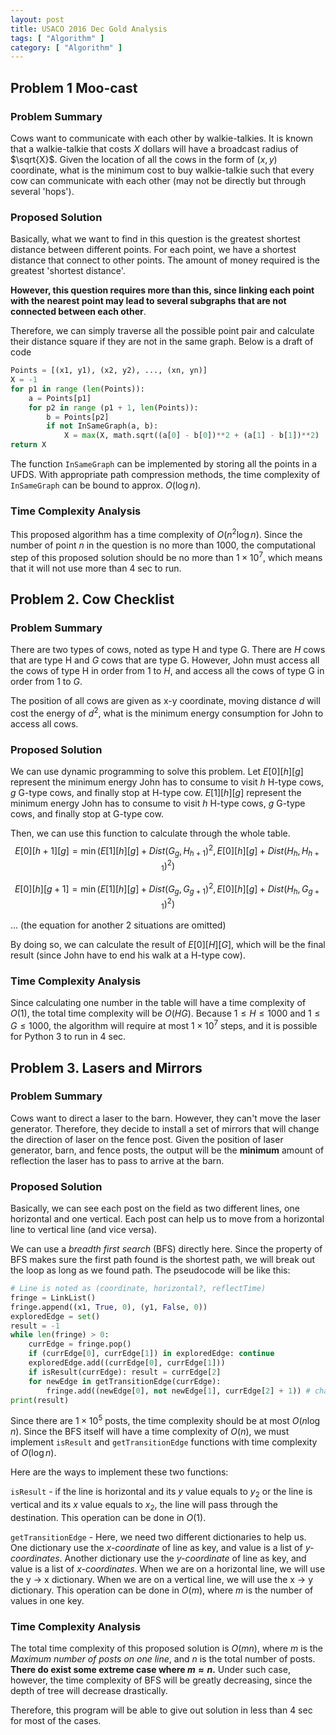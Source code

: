 ```yaml
---
layout: post
title: USACO 2016 Dec Gold Analysis
tags: [ "Algorithm" ]
category: [ "Algorithm" ]
---
```



## Problem 1 Moo-cast

### Problem Summary

Cows want to  communicate with each other by walkie-talkies. It is known that a walkie-talkie that costs $X$ dollars will have a broadcast radius of $\sqrt{X}$. Given the location of all the cows in the form of $(x, y)$ coordinate, what is the minimum cost to buy walkie-talkie such that every cow can communicate with each other (may not be directly but through several 'hops').

<!--more-->

### Proposed Solution

Basically, what we want to find in this question is the greatest shortest distance between different points. For each point, we have a shortest distance that connect to other points. The amount of money required is the greatest 'shortest distance'.

**However, this question requires more than this, since linking each point with the nearest point may lead to several subgraphs that are not connected between each other**.

Therefore, we can simply traverse all the possible point pair and calculate their distance square if they are not in the same graph. Below is a draft of code

```python
Points = [(x1, y1), (x2, y2), ..., (xn, yn)]
X = -1
for p1 in range (len(Points)):
	a = Points[p1]
	for p2 in range (p1 + 1, len(Points)):
		b = Points[p2]
		if not InSameGraph(a, b):
			X = max(X, math.sqrt((a[0] - b[0])**2 + (a[1] - b[1])**2)
return X
```

The function `InSameGraph` can be implemented by storing all the points in a UFDS. With appropriate path compression methods, the time complexity of `InSameGraph` can be bound to approx. $O(\log{n})$.

### Time Complexity Analysis

This proposed algorithm has a time complexity of $O(n^2\log{n})$. Since the number of point $n$ in the question is no more than 1000, the computational step of this proposed solution should be no more than $1\times 10^7$, which means that it will not  use more than 4 sec to run.

## Problem 2. Cow Checklist

### Problem Summary

There are two types of cows, noted as type H and type G. There are $H$ cows that are type H and $G$ cows that are type G. However, John must access all the cows of type H in order from 1 to $H$, and access all the cows of type G in order from 1 to $G$.

The position of all cows are given as x-y coordinate, moving distance $d$ will cost the energy of $d^2$, what is the minimum energy consumption for John to access all cows.

### Proposed Solution

We can use dynamic programming to solve this problem. Let $E[0][h][g]$ represent the minimum energy John has to consume to visit $h$ H-type cows, $g$ G-type cows, and finally stop at H-type cow. $E[1][h][g]$ represent the minimum energy John has to consume to visit $h$ H-type cows, $g$ G-type cows, and finally stop at G-type cow.

Then, we can use this function to calculate through the whole table.
$$
E[0][h + 1][g] = \min(E[1][h][g]+Dist(G_g, H_{h+1})^2,\, E[0][h][g] + Dist(H_h, H_{h+1})^2)
$$

$$
E[0][h][g+1] = \min(E[1][h][g]+Dist(G_g, G_{g+1})^2,\, E[0][h][g] + Dist(H_h, G_{g+1})^2)
$$

... (the equation for another 2 situations are omitted)

By doing so, we can calculate the result of $E[0][H][G]$, which will be the final result (since John have to end his walk at a H-type cow).

### Time Complexity Analysis

Since calculating one number in the table will have a time complexity of $O(1)$, the total time complexity will be $O(HG)$. Because $1\leq H\leq 1000$ and $1 \leq G \leq 1000$, the algorithm will require at most $1\times 10^7$ steps, and it is possible for Python 3 to run in 4 sec.

## Problem 3. Lasers and Mirrors

### Problem Summary

Cows want to direct a laser to the barn. However, they can't move the laser generator. Therefore, they decide to install a set of mirrors that will change the direction of laser on the fence post. Given the position of laser generator, barn, and fence posts, the output will be the **minimum** amount of reflection  the laser has to pass to arrive at the barn.

### Proposed Solution

Basically, we can see each post on the field as two different lines, one horizontal and one vertical. Each post can help us to move from a horizontal line to vertical line (and vice versa).

We can use a *breadth first search* (BFS) directly here. Since the property of BFS makes sure the first path found is the shortest path, we will break out the loop as long as we found path. The pseudocode will be like this:

```python
# Line is noted as (coordinate, horizontal?, reflectTime)
fringe = LinkList()
fringe.append((x1, True, 0), (y1, False, 0))
exploredEdge = set()
result = -1
while len(fringe) > 0:
    currEdge = fringe.pop()
    if (currEdge[0], currEdge[1]) in exploredEdge: continue
   	exploredEdge.add((currEdge[0], currEdge[1]))
    if isResult(currEdge): result = currEdge[2]
    for newEdge in getTransitionEdge(currEdge):
        fringe.add((newEdge[0], not newEdge[1], currEdge[2] + 1)) # changing edge means the laser has been reflected for one more time, also, the direction will be (must be) changed after reflection
print(result)
```

Since there are $1\times 10^5$ posts, the time complexity should be at most $O(n \log{n})$. Since the BFS itself will have a time complexity of $O(n)$, we must implement `isResult` and `getTransitionEdge` functions with time complexity of $O(\log n)$.

Here are the ways to implement these two functions:

`isResult` - if the line is horizontal and its $y$ value equals to $y_2$ or the line is vertical and its $x$ value equals to $x_2$, the line will pass through the destination. This operation can be done in $O(1)$.

`getTransitionEdge` - Here, we need two different dictionaries to help us. One dictionary use the *x-coordinate* of line as key, and value is a list of *y-coordinates*. Another dictionary use the *y-coordinate* of line as key, and value is a list of *x-coordinates*. When we are on a horizontal line, we will use the y -> x dictionary. When we are on a vertical line, we will use the x -> y dictionary. This operation can be done in $O(m)$, where $m$ is the number of values in one key.

### Time Complexity Analysis

The total time complexity of this proposed solution is $O(mn)$, where $m$ is the *Maximum number of posts on one line*, and $n$ is the total number of posts. **There do exist some extreme case where $m\approx n$.** Under such case, however, the time complexity of BFS will be greatly decreasing, since the depth of tree will decrease drastically.

Therefore, this program will be able to give out solution in less than 4 sec for most of the cases.